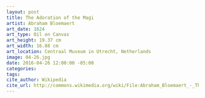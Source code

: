 ```yaml
---
layout: post
title: The Adoration of the Magi
artist: Abraham Bloemaert
art_date: 1624
art_type: Oil on Canvas
art_height: 19.37 cm
art_width: 16.88 cm
art_location: Centraal Museum in Utrecht, Netherlands
image: 04-26.jpg
date: 2016-04-26 12:00:00 -05:00
categories:
tags:
cite_author: Wikipedia
cite_url: http://commons.wikimedia.org/wiki/File:Abraham_Bloemaert_-_The_adoration_of_the_Magi_-_Google_Art_Project.jpg
---
```

